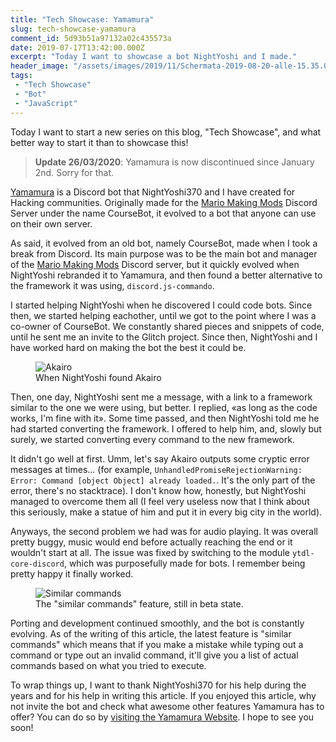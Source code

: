 ```yaml
---
title: "Tech Showcase: Yamamura"
slug: tech-showcase-yamamura
comment_id: 5d93b51a97132a02c435573a
date: 2019-07-17T13:42:00.000Z
excerpt: "Today I want to showcase a bot NightYoshi and I made."
header_image: "/assets/images/2019/11/Schermata-2019-08-20-alle-15.35.03.png"
tags: 
 - "Tech Showcase"
 - "Bot"
 - "JavaScript"
---
```


<p>Today I want to start a new series on this blog, "Tech Showcase", and what better way to start it than to showcase this!</p><blockquote><strong>Update 26/03/2020</strong>: Yamamura is now discontinued since January 2nd. Sorry for that.</blockquote><p><a href="https://yamamura-bot.tk/" rel="nofollow">Yamamura</a> is a Discord bot that NightYoshi370 and I have created for Hacking communities. Originally made for the <a href="https://mariomods.net/" rel="nofollow">Mario Making Mods</a> Discord Server under the name CourseBot, it evolved to a bot that anyone can use on their own server.</p><p>As said, it evolved from an old bot, namely CourseBot, made when I took a break from Discord. Its main purpose was to be the main bot and manager of the <a href="https://mariomods.net/" rel="nofollow">Mario Making Mods</a> Discord server, but it quickly evolved when NightYoshi rebranded it to Yamamura, and then found a better alternative to the framework it was using, <code>discord.js-commando</code>.</p><p>I started helping NightYoshi when he discovered I could code bots. Since then, we started helping eachother, until we got to the point where I was a co-owner of CourseBot. We constantly shared pieces and snippets of code, until he sent me an invite to the Glitch project. Since then, NightYoshi and I have worked hard on making the bot the best it could be.</p><figure class="kg-card kg-image-card kg-card-hascaption"><img src="https://github.com/Samplasion/old_blog/raw/master/assets/images/yamamura-1.jpg" class="kg-image" alt="Akairo"><figcaption>When NightYoshi found Akairo</figcaption></figure><p>Then, one day, NightYoshi sent me a message, with a link to a framework similar to the one we were using, but better. I replied, «as long as the code works, I'm fine with it». Some time passed, and then NightYoshi told me he had started converting the framework. I offered to help him, and, slowly but surely, we started converting every command to the new framework.</p><p>It didn't go well at first. Umm, let's say Akairo outputs some cryptic error messages at times... (for example, <code>UnhandledPromiseRejectionWarning: Error: Command [object Object] already loaded.</code>. It's the only part of the error, there's no stacktrace). I don't know how, honestly, but NightYoshi managed to overcome them all (I feel very useless now that I think about this seriously, make a statue of him and put it in every big city in the world).</p><p>Anyways, the second problem we had was for audio playing. It was overall pretty buggy, music would end before actually reaching the end or it wouldn't start at all. The issue was fixed by switching to the module <code>ytdl-core-discord</code>, which was purposefully made for bots. I remember being pretty happy it finally worked.</p><figure class="kg-card kg-image-card kg-card-hascaption"><img src="https://github.com/Samplasion/old_blog/raw/master/assets/images/yamamura-2.jpg" class="kg-image" alt="Similar commands"><figcaption>The "similar commands" feature, still in beta state.</figcaption></figure><p>Porting and development continued smoothly, and the bot is constantly evolving. As of the writing of this article, the latest feature is "similar commands" which means that if you make a mistake while typing out a command or type out an invalid command, it'll give you a list of actual commands based on what you tried to execute.</p><p>To wrap things up, I want to thank NightYoshi370 for his help during the years and for his help in writing this article. If you enjoyed this article, why not invite the bot and check what awesome other features Yamamura has to offer? You can do so by <a href="https://yamamura-bot.tk/" rel="nofollow">visiting the Yamamura Website</a>. I hope to see you soon!</p>